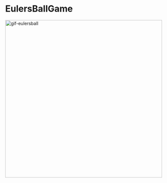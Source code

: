 # EulersBallGame
 
<img src="https://i.ibb.co/CsCHCWB/gif-eulersball.gi" width="500" height="auto" alt="gif-eulersball" border="0">
